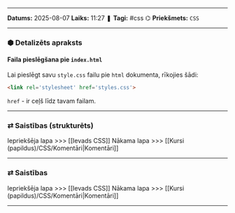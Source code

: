 ___

**Datums:** 2025-08-07
**Laiks:** 11:27
❚ **Tagi:** #css 
⌬ **Priekšmets:**  `CSS`

---
### ⬢ Detalizēts apraksts
#### Faila pieslēgšana pie `index.html`

Lai pieslēgt savu `style.css` failu pie `html` dokumenta, rīkojies šādi:

```html
<link rel='stylesheet' href='styles.css'>
```

`href` - ir ceļš līdz tavam failam.

---
### ⇄ Saistības (strukturēts)

Iepriekšēja lapa >>> [[Ievads CSS]]
Nākama lapa >>> [[Kursi (papildus)/CSS/Komentāri|Komentāri]]

---
### ⇄ Saistības

Iepriekšēja lapa >>> [[Ievads CSS]]
Nākama lapa >>> [[Kursi (papildus)/CSS/Komentāri|Komentāri]]

---